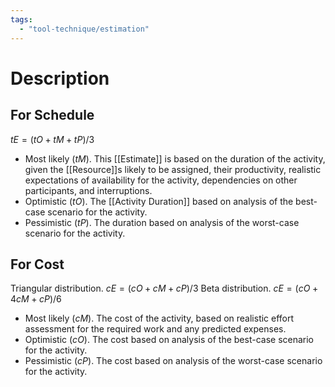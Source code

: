 ```yaml
---
tags:
  - "tool-technique/estimation"
---
```

# Description
## For Schedule
$tE = (tO + tM + tP) / 3$
- Most likely ($tM$). This [[Estimate]] is based on the duration of the activity, given the [[Resource]]s likely to be assigned, their productivity, realistic expectations of availability for the activity, dependencies on other participants, and interruptions.
- Optimistic ($tO$). The [[Activity Duration]] based on analysis of the best-case scenario for the activity.
- Pessimistic ($tP$). The duration based on analysis of the worst-case scenario for the activity.
## For Cost
Triangular distribution. $cE = (cO + cM + cP) / 3$
Beta distribution. $cE = (cO + 4cM + cP) / 6$
- Most likely ($cM$). The cost of the activity, based on realistic effort assessment for the required work and any predicted expenses.
- Optimistic ($cO$). The cost based on analysis of the best-case scenario for the activity.
- Pessimistic ($cP$). The cost based on analysis of the worst-case scenario for the activity.
